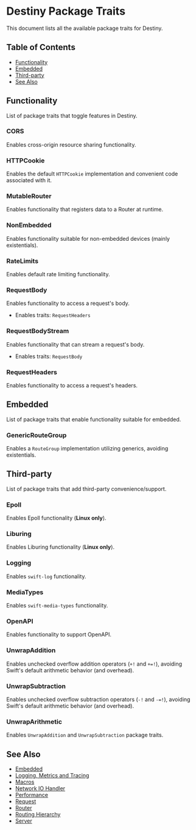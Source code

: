 # Destiny Package Traits
This document lists all the available package traits for Destiny.

## Table of Contents
- [Functionality](#functionality)
- [Embedded](#embedded)
- [Third-party](#third-party)
- [See Also](#see-also)

## Functionality
List of package traits that toggle features in Destiny.

### CORS
Enables cross-origin resource sharing functionality.

### HTTPCookie
Enables the default `HTTPCookie` implementation and convenient code associated with it.

### MutableRouter
Enables functionality that registers data to a Router at runtime.

### NonEmbedded
Enables functionality suitable for non-embedded devices (mainly existentials).

### RateLimits
Enables default rate limiting functionality.

### RequestBody
Enables functionality to access a request's body.
- Enables traits: `RequestHeaders`

### RequestBodyStream
Enables functionality that can stream a request's body.
- Enables traits: `RequestBody`

### RequestHeaders
Enables functionality to access a request's headers.


## Embedded
List of package traits that enable functionality suitable for embedded.

### GenericRouteGroup
Enables a `RouteGroup` implementation utilizing generics, avoiding existentials.


## Third-party
List of package traits that add third-party convenience/support.

### Epoll
Enables Epoll functionality (**Linux only**).

### Liburing
Enables Liburing functionality (**Linux only**).

### Logging
Enables `swift-log` functionality.

### MediaTypes
Enables `swift-media-types` functionality.

### OpenAPI
Enables functionality to support OpenAPI.

### UnwrapAddition
Enables unchecked overflow addition operators (`+!` and `+=!`), avoiding Swift's default arithmetic behavior (and overhead).

### UnwrapSubtraction
Enables unchecked overflow subtraction operators (`-!` and `-=!`), avoiding Swift's default arithmetic behavior (and overhead).

### UnwrapArithmetic
Enables `UnwrapAddition` and `UnwrapSubtraction` package traits.

## See Also
- [Embedded](https://github.com/RandomHashTags/destiny/tree/main/Sources/Documentation.docc/Embedded.md)
- [Logging, Metrics and Tracing](https://github.com/RandomHashTags/destiny/tree/main/Sources/Documentation.docc/LoggingMetricsTracing.md)
- [Macros](https://github.com/RandomHashTags/destiny/tree/main/Sources/Documentation.docc/Macros.md)
- [Network IO Handler](https://github.com/RandomHashTags/destiny/tree/main/Sources/Documentation.docc/NetworkIOHandler.md)
- [Performance](https://github.com/RandomHashTags/destiny/tree/main/Sources/Documentation.docc/Performance.md)
- [Request](https://github.com/RandomHashTags/destiny/tree/main/Sources/Documentation.docc/Request.md)
- [Router](https://github.com/RandomHashTags/destiny/tree/main/Sources/Documentation.docc/Router.md)
- [Routing Hierarchy](https://github.com/RandomHashTags/destiny/tree/main/Sources/Documentation.docc/RoutingHierarchy.md)
- [Server](https://github.com/RandomHashTags/destiny/tree/main/Sources/Documentation.docc/Server.md)